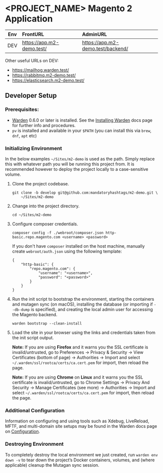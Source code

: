 <PROJECT_NAME> Magento 2 Application
========================================================

| Env | FrontURL | AdminURL |
| --- | :------- | :------- |
| DEV | https://app.m2-demo.test/  | https://app.m2-demo.test/backend/  |


Other useful URLs on DEV:

* https://mailhog.warden.test/
* https://rabbitmq.m2-demo.test/
* https://elasticsearch.m2-demo.test/

## Developer Setup

### Prerequisites:

* [Warden](https://warden.dev/) 0.6.0 or later is installed. See the [Installing Warden](https://docs.warden.dev/installing.html) docs page for further info and procedures.
* `pv` is installed and available in your `$PATH` (you can install this via `brew`, `dnf`, `apt` etc)

### Initializing Environment

In the below examples `~/Sites/m2-demo` is used as the path. Simply replace this with whatever path you will be running this project from. It is recommended however to deploy the project locally to a case-sensitive volume.

 1. Clone the project codebase.

        git clone -b develop git@github.com:mandatoryhashtags/m2-demo.git \
            ~/Sites/m2-demo

 2. Change into the project directory.

        cd ~/Sites/m2-demo

 3. Configure composer credentials.

        composer config -f ./webroot/composer.json http-basic.repo.magento.com <username> <password>

     If you don't have `composer` installed on the host machine, manually create `webroot/auth.json` using the following template:

        {
            "http-basic": {
                "repo.magento.com": {
                    "username": "<username>",
                    "password": "<password>"
                }
            }
        }

 4. Run the init script to bootstrap the environment, starting the containers and mutagen sync (on macOS), installing the database (or importing if `--db-dump` is specified), and creating the local admin user for accessing the Magento backend.

        warden bootstrap --clean-install

 5. Load the site in your browser using the links and credentials taken from the init script output. 

    **Note:** If you are using **Firefox** and it warns you the SSL certificate is invalid/untrusted, go to Preferences -> Privacy & Security -> View Certificates (bottom of page) -> Authorities -> Import and select `~/.warden/ssl/rootca/certs/ca.cert.pem` for import, then reload the page.
    
    **Note:** If you are using **Chrome** on **Linux** and it warns you the SSL certificate is invalid/untrusted, go to Chrome Settings -> Privacy And Security -> Manage Certificates (see more) -> Authorities -> Import and select `~/.warden/ssl/rootca/certs/ca.cert.pem` for import, then reload the page.

### Additional Configuration

Information on configuring and using tools such as Xdebug, LiveReload, MFTF, and multi-domain site setups may be found in the Warden docs page on [Configuration](https://docs.warden.dev/configuration.html).

### Destroying Environment

To completely destroy the local environment we just created, run `warden env down -v` to tear down the project’s Docker containers, volumes, and (where applicable) cleanup the Mutagan sync session.

